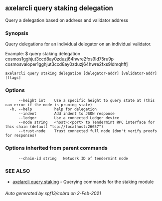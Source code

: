 ## axelarcli query staking delegation

Query a delegation based on address and validator address

### Synopsis

Query delegations for an individual delegator on an individual validator.

Example:
$ <appcli> query staking delegation cosmos1gghjut3ccd8ay0zduzj64hwre2fxs9ld75ru9p cosmosvaloper1gghjut3ccd8ay0zduzj64hwre2fxs9ldmqhffj

```
axelarcli query staking delegation [delegator-addr] [validator-addr] [flags]
```

### Options

```
      --height int    Use a specific height to query state at (this can error if the node is pruning state)
  -h, --help          help for delegation
      --indent        Add indent to JSON response
      --ledger        Use a connected Ledger device
      --node string   <host>:<port> to Tendermint RPC interface for this chain (default "tcp://localhost:26657")
      --trust-node    Trust connected full node (don't verify proofs for responses)
```

### Options inherited from parent commands

```
      --chain-id string   Network ID of tendermint node
```

### SEE ALSO

- [axelarcli query staking](axelarcli_query_staking.md)	 - Querying commands for the staking module

###### Auto generated by spf13/cobra on 2-Feb-2021
